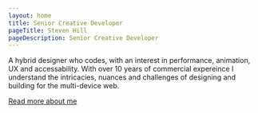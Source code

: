 ```yaml
---
layout: home
title: Senior Creative Developer
pageTitle: Steven Hill
pageDescription: Senior Creative Developer
---
```

A hybrid designer who codes, with an interest in performance, animation, UX and accessability. With over 10 years of commercial expereince I understand the intricacies, nuances and challenges of designing and building for the multi-device web. 

[Read more about me](/about)